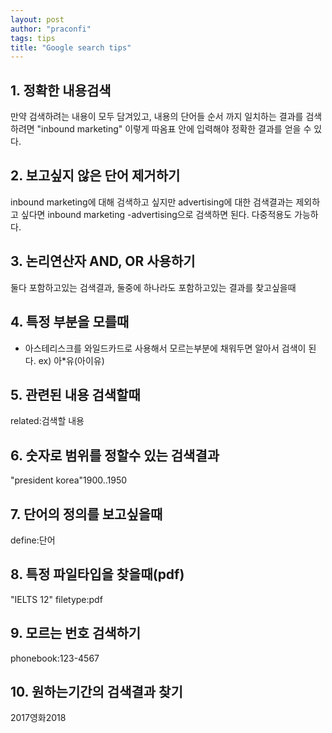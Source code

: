 ```yaml
---
layout: post
author: "praconfi"
tags: tips
title: "Google search tips"
---
```


## 1. 정확한 내용검색
만약 검색하려는 내용이 모두 담겨있고, 내용의 단어들 순서 까지 일치하는 결과를 검색하려면 "inbound marketing" 이렇게 따옴표 안에 입력해야 정확한 결과를 얻을 수 있다.

## 2. 보고싶지 않은 단어 제거하기
inbound marketing에 대해 검색하고 싶지만 advertising에 대한 검색결과는
제외하고 싶다면 inbound marketing -advertising으로 검색하면 된다. 다중적용도 가능하다.

## 3. 논리연산자 AND, OR 사용하기
둘다 포함하고있는 검색결과, 둘중에 하나라도 포함하고있는 결과를 찾고싶을때

## 4. 특정 부분을 모를때
* 아스테리스크를 와일드카드로 사용해서 모르는부분에 채워두면 알아서 검색이 된다.
ex) 아*유(아이유)

## 5. 관련된 내용 검색할때
related:검색할 내용

## 6. 숫자로 범위를 정할수 있는 검색결과
"president korea"1900..1950

## 7. 단어의 정의를 보고싶을때
define:단어

## 8. 특정 파일타입을 찾을때(pdf)
"IELTS 12" filetype:pdf

## 9. 모르는 번호 검색하기
phonebook:123-4567

## 10. 원하는기간의 검색결과 찾기
2017영화2018

